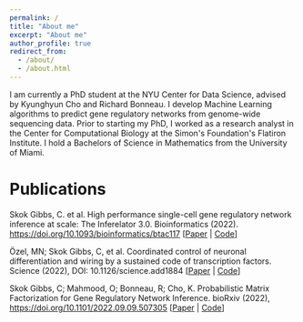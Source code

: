 ```yaml
---
permalink: /
title: "About me"
excerpt: "About me"
author_profile: true
redirect_from: 
  - /about/
  - /about.html
---
```


I am currently a PhD student at the NYU Center for Data Science, advised by Kyunghyun Cho and Richard Bonneau. 
I develop Machine Learning algorithms to predict gene regulatory networks from genome-wide sequencing data.
Prior to starting my PhD, I worked as a research analyst in the Center for Computational Biology at the Simon's 
Foundation's Flatiron Institute. I hold a Bachelors of Science in Mathematics from the University of Miami.

# Publications

Skok Gibbs, C. et al. High performance single-cell gene regulatory network inference at scale: The Inferelator 3.0. 
Bioinformatics (2022). https://doi.org/10.1093/bioinformatics/btac117
[[Paper](https://doi.org/10.1101/2022.09.09.507305) | 
[Code](https://github.com/flatironinstitute/inferelator)]

Özel, MN; Skok Gibbs, C, et al. Coordinated control of neuronal differentiation and wiring by a sustained
code of transcription factors. 
Science (2022), DOI: 10.1126/science.add1884
[[Paper](https://www.science.org/doi/10.1126/science.add1884) | 
[Code](https://github.com/cskokgibbs/DMOLN_NetworkScripts)]

Skok Gibbs, C; Mahmood, O; Bonneau, R; Cho, K.
Probabilistic Matrix Factorization for Gene Regulatory Network Inference. 
bioRxiv (2022), https://doi.org/10.1101/2022.09.09.507305
[[Paper](https://doi.org/10.1101/2022.09.09.507305) | 
[Code](https://github.com/nyu-dl/pmf-grn)]

